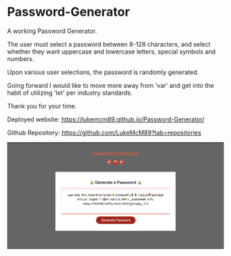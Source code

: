 # Password-Generator

A working Password Generator.

The user must select a password between 8-128 characters, and select whether they want uppercase and lowercase letters, special symbols and numbers. 

Upon various user selections, the password is randomly generated.

Going forward I would like to move more away from 'var' and get into the habit of utilizing 'let' per industry standards.

Thank you for your time. 

Deployed website: https://lukemcm89.github.io/Password-Generator/

Github Repository: https://github.com/LukeMcM89?tab=repositories


![image](./assets/Password_Gen.png)